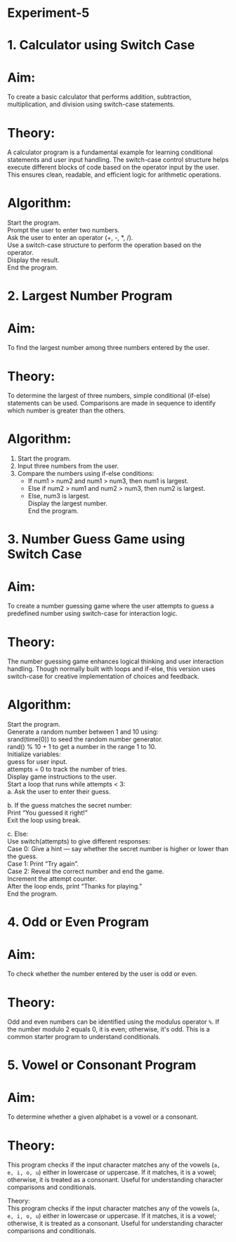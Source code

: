 # Experiment-5

# 1. Calculator using Switch Case<br>

# Aim:<br>
To create a basic calculator that performs addition, subtraction, multiplication, and division using switch-case statements.<br>

# Theory:<br>
A calculator program is a fundamental example for learning conditional statements and user input handling. The switch-case control structure helps execute different blocks of code based on the operator input by the user. This ensures clean, readable, and efficient logic for arithmetic operations.<br>

# Algorithm:<br>
Start the program.<br>
Prompt the user to enter two numbers.<br>
Ask the user to enter an operator (+, -, *, /).<br>
Use a switch-case structure to perform the operation based on the operator.<br>
Display the result.<br>
End the program.<br>

# 2. Largest Number Program<br>

# Aim:<br>
To find the largest number among three numbers entered by the user.<br>

# Theory:<br>
To determine the largest of three numbers, simple conditional (if-else) statements can be used. Comparisons are made in sequence to identify which number is greater than the others.<br>

# Algorithm:<br>
1. Start the program.<br>
2. Input three numbers from the user.<br>
3. Compare the numbers using if-else conditions:<br>
   - If num1 > num2 and num1 > num3, then num1 is largest.<br>
   - Else if num2 > num1 and num2 > num3, then num2 is largest.<br>
   - Else, num3 is largest.<br>
Display the largest number.<br>
End the program.<br>

# 3. Number Guess Game using Switch Case<br>

# Aim:<br>
To create a number guessing game where the user attempts to guess a predefined number using switch-case for interaction logic.<br>

# Theory:<br>
The number guessing game enhances logical thinking and user interaction handling. Though normally built with loops and if-else, this version uses switch-case for creative implementation of choices and feedback.<br>

# Algorithm:<br>
Start the program.<br>
Generate a random number between 1 and 10 using:<br>
srand(time(0)) to seed the random number generator.<br>
rand() % 10 + 1 to get a number in the range 1 to 10.<br>
Initialize variables:<br>
guess for user input.<br>
attempts = 0 to track the number of tries.<br>
Display game instructions to the user.<br>
Start a loop that runs while attempts < 3:<br>
a. Ask the user to enter their guess.<br>

b. If the guess matches the secret number:<br>
Print “You guessed it right!”<br>
Exit the loop using break.<br>

c. Else:<br>
Use switch(attempts) to give different responses:<br>
Case 0: Give a hint — say whether the secret number is higher or lower than the guess.<br>
Case 1: Print “Try again”.<br>
Case 2: Reveal the correct number and end the game.<br>
Increment the attempt counter.<br>
After the loop ends, print “Thanks for playing.”<br>
End the program.<br>

# 4. Odd or Even Program<br>

# Aim:<br>
To check whether the number entered by the user is odd or even.<br>

# Theory:<br>
Odd and even numbers can be identified using the modulus operator `%`. If the number modulo 2 equals 0, it is even; otherwise, it's odd. This is a common starter program to understand conditionals.<br>

# 5. Vowel or Consonant Program<br>

# Aim:<br>
To determine whether a given alphabet is a vowel or a consonant.<br>

# Theory:<br>
This program checks if the input character matches any of the vowels (`a, e, i, o, u`) either in lowercase or uppercase. If it matches, it is a vowel; otherwise, it is treated as a consonant. Useful for understanding character comparisons and conditionals.

Theory:<br>
This program checks if the input character matches any of the vowels (`a, e, i, o, u`) either in lowercase or uppercase. If it matches, it is a vowel; otherwise, it is treated as a consonant. Useful for understanding character comparisons and conditionals.  
